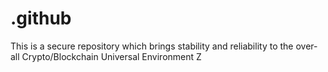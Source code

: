 # .github
This is a secure repository which brings stability and reliability to the over-all Crypto/Blockchain Universal Environment Z
